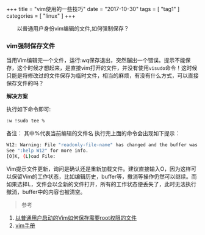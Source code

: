 +++
title = "vim使用的一些技巧"
date = "2017-10-30"
tags = [ "tag1" ]
categories = [ "linux" ]
+++

&emsp;&emsp;以普通用户身份vim编辑的文件,如何强制保存？
<!--more-->
### vim强制保存文件

当用Vim编辑完一个文件，运行:wq保存退出，突然蹦出一个错误。提示不能保存，这个时候才想起来，是直接vim打开的文件，并没有使用`visudo`命令！这时候只能是将修改过的文件保存为临时文件，相当的麻烦，有没有什么方式，可以直接保存文件的吗？

**解决方案**

执行如下命令即可:

```sh
:w !sudo tee %
```

备注： 其中%代表当前编辑的文件名
执行完上面的命令会出现如下提示：

```sh
W12: Warning: File "readonly-file-name" has changed and the buffer was changed in Vim as well
See ":help W12" for more info.
[O]K, (L)oad File:
```

Vim提示文件更新，询问是确认还是重新加载文件。建议直接输入O，因为这样可以保留Vim的工作状态，比如编辑历史，buffer等，撤消等操作仍然可以继续。而如果选择L，文件会以全新的文件打开，所有的工作状态便丢失了，此时无法执行撤消，buffer中的内容也被清空。

>参考

1. [以普通用户启动的Vim如何保存需要root权限的文件](http://feihu.me/blog/2014/vim-write-read-only-file/ "点我访问")
2. [vim手册](http://vimcdoc.sourceforge.net/doc/autocmd.html#autocmd-events "点我访问")